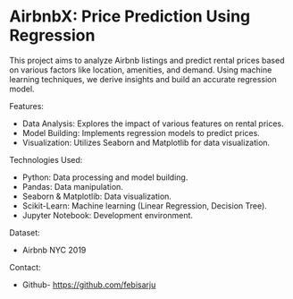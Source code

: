 # AirbnbX: Price Prediction Using Regression
This project aims to analyze Airbnb listings and predict rental prices based on various factors like location, amenities, and demand. Using machine learning techniques, we derive insights and build an accurate regression model.
 
Features:
- Data Analysis: Explores the impact of various features on rental prices.
- Model Building: Implements regression models to predict prices.
- Visualization: Utilizes Seaborn and Matplotlib for data visualization.

Technologies Used:
- Python: Data processing and model building.
- Pandas: Data manipulation. 
- Seaborn & Matplotlib: Data visualization.
- Scikit-Learn: Machine learning (Linear Regression, Decision Tree).
- Jupyter Notebook: Development environment.

Dataset:
- Airbnb NYC 2019

Contact:
- Github- https://github.com/febisarju
